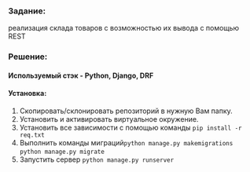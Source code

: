 ### Задание:
реализация склада товаров с возможностью их вывода с помощью REST

### Решение:

#### Используемый стэк - Python, Django, DRF
#### Установка:
1. Скопировать/склонировать репозиторий в нужную Вам папку.
2. Установить и активировать виртуальное окружение.
3. Установить все зависимости с помощью команды
``pip install -r req.txt
   ``
4. Выполнить команды миграций``python manage.py makemigrations`` ``python manage.py migrate``
5. Запустить сервер ``python manage.py runserver``


